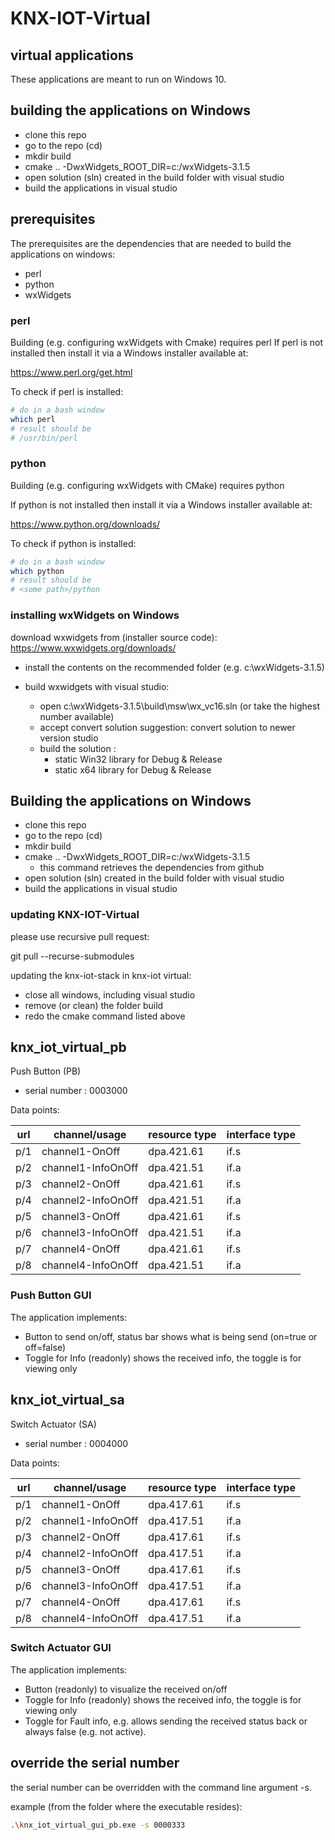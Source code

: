 # KNX-IOT-Virtual

## virtual applications

These applications are meant to run on Windows 10.

## building the applications on Windows

- clone this repo
- go to the repo (cd)
- mkdir build
- cmake .. -DwxWidgets_ROOT_DIR=c:/wxWidgets-3.1.5
- open solution (sln) created in the build folder with visual studio
- build the applications in visual studio

## prerequisites

The prerequisites are the dependencies that are needed to build the applications on windows:

- perl
- python
- wxWidgets

### perl

Building (e.g. configuring wxWidgets with Cmake) requires perl
If perl is not installed then install it via a Windows installer available at:

https://www.perl.org/get.html

To check if perl is installed:

```bash
# do in a bash window
which perl
# result should be
# /usr/bin/perl
```

### python

Building (e.g. configuring wxWidgets with CMake) requires python

If python is not installed then install it via a Windows installer available at:

https://www.python.org/downloads/

To check if python is installed:

```bash
# do in a bash window
which python
# result should be
# <some path>/python
```

### installing wxWidgets on Windows

download wxwidgets from (installer source code):
https://www.wxwidgets.org/downloads/

- install the contents on the recommended folder (e.g. c:\wxWidgets-3.1.5)
- build wxwidgets with visual studio:
  
  - open c:\wxWidgets-3.1.5\build\msw\wx_vc16.sln (or take the highest number available)
  - accept convert solution suggestion: convert solution to newer version studio
  - build the solution :
    - static Win32 library for Debug & Release
    - static x64 library for Debug & Release

## Building the applications on Windows

- clone this repo
- go to the repo (cd)
- mkdir build
- cmake .. -DwxWidgets_ROOT_DIR=c:/wxWidgets-3.1.5
  - this command retrieves the dependencies from github
- open solution (sln) created in the build folder with visual studio
- build the applications in visual studio

### updating KNX-IOT-Virtual

please use recursive pull request:

git pull --recurse-submodules

updating the knx-iot-stack in knx-iot virtual:

- close all windows, including visual studio
- remove (or clean) the folder build
- redo the cmake command listed above

## knx_iot_virtual_pb

Push Button (PB)

- serial number :  0003000

Data points:

| url  | channel/usage       | resource type | interface type |
|------| --------------------| --------------| ---------------|
| p/1  | channel1-OnOff      | dpa.421.61    | if.s |
| p/2  | channel1-InfoOnOff  | dpa.421.51 |  if.a |
| p/3  | channel2-OnOff      |  dpa.421.61    | if.s |
| p/4  | channel2-InfoOnOff  | dpa.421.51 |  if.a |
| p/5  | channel3-OnOff      | dpa.421.61    | if.s |
| p/6  | channel3-InfoOnOff  | dpa.421.51 |  if.a |
| p/7  | channel4-OnOff      | dpa.421.61    | if.s |
| p/8  | channel4-InfoOnOff  | dpa.421.51 |  if.a |

### Push Button GUI

The application implements:

- Button to send on/off, status bar shows what is being send (on=true or off=false)
- Toggle for Info (readonly) shows the received info, the toggle is for viewing only

## knx_iot_virtual_sa

Switch Actuator (SA)

- serial number : 0004000

Data points:

| url  | channel/usage       | resource type | interface type |
|------| --------------------| --------------| ---------------|
| p/1  | channel1-OnOff      | dpa.417.61    | if.s |
| p/2  | channel1-InfoOnOff  | dpa.417.51 |  if.a |
| p/3  | channel2-OnOff      |  dpa.417.61    | if.s |
| p/4  | channel2-InfoOnOff  | dpa.417.51 |  if.a |
| p/5  | channel3-OnOff      | dpa.417.61    | if.s |
| p/6  | channel3-InfoOnOff  | dpa.417.51 |  if.a |
| p/7  | channel4-OnOff      | dpa.417.61    | if.s |
| p/8  | channel4-InfoOnOff  | dpa.417.51 |  if.a |

### Switch Actuator GUI

The application implements:

- Button (readonly) to visualize the received on/off
- Toggle for Info (readonly) shows the received info, the toggle is for viewing only
- Toggle for Fault info, e.g. allows sending the received status back or always false (e.g. not active).

## override the serial number

the serial number can be overridden with the command line argument -s.

example (from the folder where the executable resides):

```bash
.\knx_iot_virtual_gui_pb.exe -s 0000333
```
